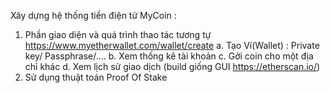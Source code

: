 Xây dựng hệ thống tiền điện tử MyCoin :

1. Phần giao diện và quá trình thao tác tương tự https://www.myetherwallet.com/wallet/create
   a. Tạo Ví(Wallet) : Private key/ Passphrase/....
   b. Xem thống kê tài khoản
   c. Gởi coin cho một địa chỉ khác
   d. Xem lịch sử giao dịch (build giống GUI https://etherscan.io/)
2. Sử dụng thuật toán Proof Of Stake
